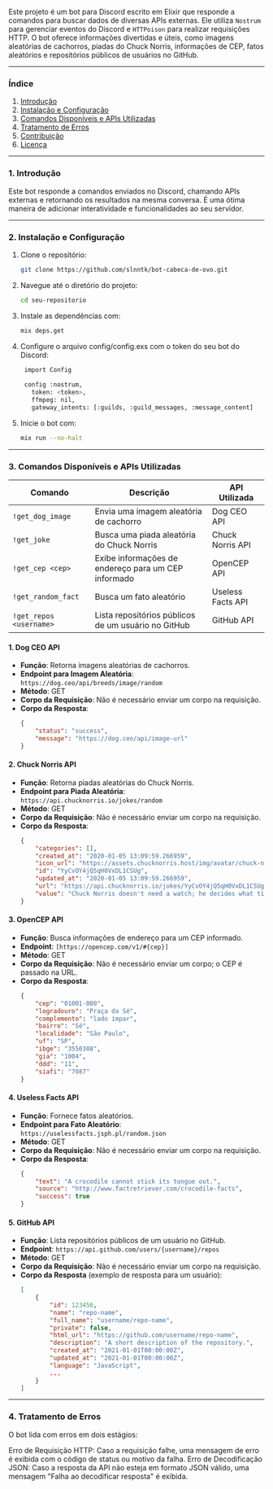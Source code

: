 Este projeto é um bot para Discord escrito em Elixir que responde a comandos para buscar dados de diversas APIs externas. 
Ele utiliza `Nostrum` para gerenciar eventos do Discord e `HTTPoison` para realizar requisições HTTP. O bot oferece informações divertidas e úteis, como imagens aleatórias de cachorros, piadas do Chuck Norris, informações de CEP, fatos aleatórios e repositórios públicos de usuários no GitHub.

---

### Índice

1. [Introdução](#introdução)
2. [Instalação e Configuração](#instalação-e-configuração)
3. [Comandos Disponíveis e APIs Utilizadas](#comandos-disponíveis)
4. [Tratamento de Erros](#tratamento-de-erros)
5. [Contribuição](#contribuição)
6. [Licença](#licença)

---

### 1. Introdução

Este bot responde a comandos enviados no Discord, chamando APIs externas e retornando os resultados na mesma conversa. É uma ótima maneira de adicionar interatividade e funcionalidades ao seu servidor.

---

### 2. Instalação e Configuração

1. Clone o repositório:
   ```bash
   git clone https://github.com/slnntk/bot-cabeca-de-ovo.git
2. Navegue até o diretório do projeto:
   ```bash
   cd seu-repositorio
3. Instale as dependências com:
   ```bash
   mix deps.get
4. Configure o arquivo config/config.exs com o token do seu bot do Discord:
   ```bash
    import Config
    
    config :nostrum,
      token: <token>,
      ffmpeg: nil,
      gateway_intents: [:guilds, :guild_messages, :message_content]
5. Inicie o bot com:
   ```bash
   mix run --no-halt

---

### 3. Comandos Disponíveis e APIs Utilizadas

| Comando                   | Descrição                                                | API Utilizada               |
|---------------------------|---------------------------------------------------------|------------------------------|
| `!get_dog_image`         | Envia uma imagem aleatória de cachorro                  | Dog CEO API                 |
| `!get_joke`              | Busca uma piada aleatória do Chuck Norris               | Chuck Norris API            |
| `!get_cep <cep>`         | Exibe informações de endereço para um CEP informado     | OpenCEP API                 |
| `!get_random_fact`       | Busca um fato aleatório                                  | Useless Facts API           |
| `!get_repos <username>`   | Lista repositórios públicos de um usuário no GitHub    | GitHub API                  |

  #### 1. Dog CEO API
- **Função**: Retorna imagens aleatórias de cachorros.
- **Endpoint para Imagem Aleatória**: `https://dog.ceo/api/breeds/image/random`
- **Método**: GET
- **Corpo da Requisição**: Não é necessário enviar um corpo na requisição.
- **Corpo da Resposta**:
    ```json
    {
        "status": "success",
        "message": "https://dog.ceo/api/image-url"
    }
  
    
#### 2. Chuck Norris API
  - **Função**: Retorna piadas aleatórias do Chuck Norris.
  - **Endpoint para Piada Aleatória**: `https://api.chucknorris.io/jokes/random`
  - **Método**: GET
  - **Corpo da Requisição**: Não é necessário enviar um corpo na requisição.
  - **Corpo da Resposta**:
      ```json
      {
          "categories": [],
          "created_at": "2020-01-05 13:09:59.266959",
          "icon_url": "https://assets.chucknorris.host/img/avatar/chuck-norris.png",
          "id": "YyCvOY4jQ5qH0VxDL1CSUg",
          "updated_at": "2020-01-05 13:09:59.266959",
          "url": "https://api.chucknorris.io/jokes/YyCvOY4jQ5qH0VxDL1CSUg",
          "value": "Chuck Norris doesn't need a watch; he decides what time it is."
      }
      ```
    
  #### 3. OpenCEP API
  - **Função**: Busca informações de endereço para um CEP informado.
  - **Endpoint**: `[https://opencep.com/v1/#{cep}]`
  - **Método**: GET
  - **Corpo da Requisição**: Não é necessário enviar um corpo; o CEP é passado na URL.
  - **Corpo da Resposta**:
      ```json
      {
          "cep": "01001-000",
          "logradouro": "Praça da Sé",
          "complemento": "lado ímpar",
          "bairro": "Sé",
          "localidade": "São Paulo",
          "uf": "SP",
          "ibge": "3550308",
          "gia": "1004",
          "ddd": "11",
          "siafi": "7087"
      }
      ```
    
  #### 4. Useless Facts API
  - **Função**: Fornece fatos aleatórios.
  - **Endpoint para Fato Aleatório**: `https://uselessfacts.jsph.pl/random.json`
  - **Método**: GET
  - **Corpo da Requisição**: Não é necessário enviar um corpo na requisição.
  - **Corpo da Resposta**:
      ```json
      {
          "text": "A crocodile cannot stick its tongue out.",
          "source": "http://www.factretriever.com/crocodile-facts",
          "success": true
      }
      ```
    
  #### 5. GitHub API
  - **Função**: Lista repositórios públicos de um usuário no GitHub.
  - **Endpoint**: `https://api.github.com/users/{username}/repos`
  - **Método**: GET
  - **Corpo da Requisição**: Não é necessário enviar um corpo na requisição.
  - **Corpo da Resposta** (exemplo de resposta para um usuário):
      ```json
      [
          {
              "id": 123456,
              "name": "repo-name",
              "full_name": "username/repo-name",
              "private": false,
              "html_url": "https://github.com/username/repo-name",
              "description": "A short description of the repository.",
              "created_at": "2021-01-01T00:00:00Z",
              "updated_at": "2021-01-01T00:00:00Z",
              "language": "JavaScript",
              ...
          }
      ]
      ```

---

### 4. Tratamento de Erros
  O bot lida com erros em dois estágios:
  
  Erro de Requisição HTTP: Caso a requisição falhe, uma mensagem de erro é exibida com o código de status ou motivo da falha.
  Erro de Decodificação JSON: Caso a resposta da API não esteja em formato JSON válido, uma mensagem "Falha ao decodificar resposta" é exibida.
